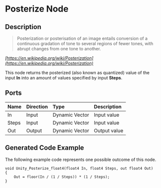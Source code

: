 # Posterize Node

## Description

> Posterization or posterisation of an image entails conversion of a continuous gradation of tone to several regions of fewer tones, with abrupt changes from one tone to another.

*[https://en.wikipedia.org/wiki/Posterization](https://en.wikipedia.org/wiki/Posterization)*

This node returns the posterized (also known as quantized) value of the input **In** into an amount of values specified by input **Steps**. 

## Ports

| Name        | Direction           | Type  | Description |
|:------------ |:-------------|:-----|:---|
| In      | Input | Dynamic Vector | Input value |
| Steps      | Input | Dynamic Vector | Input value |
| Out | Output      |    Dynamic Vector | Output value |

## Generated Code Example

The following example code represents one possible outcome of this node.

```
void Unity_Posterize_float4(float4 In, float4 Steps, out float4 Out)
{
    Out = floor(In / (1 / Steps)) * (1 / Steps);
}
```